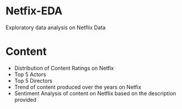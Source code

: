 # Netfix-EDA
Exploratory data analysis on Netflix Data

# Content
- Distribution of Content Ratings on Netfix
- Top 5 Actors 
- Top 5 Directors
- Trend of content produced over the years on Netfix
- Sentiment Analysis of content on Netflix based on the description provided
